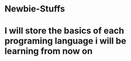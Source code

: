 # Newbie-Stuffs

# I will store the basics of each programing language i will be learning from now on 
